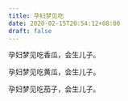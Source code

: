 ```yaml
---
title: 孕妇梦见吃
date: 2020-02-15T20:54:12+08:00
draft: false
---
```


孕妇梦见吃香瓜，会生儿子。<br>

孕妇梦见吃黄瓜，会生儿子。<br>

孕妇梦见吃茄子，会生儿子。<br>
